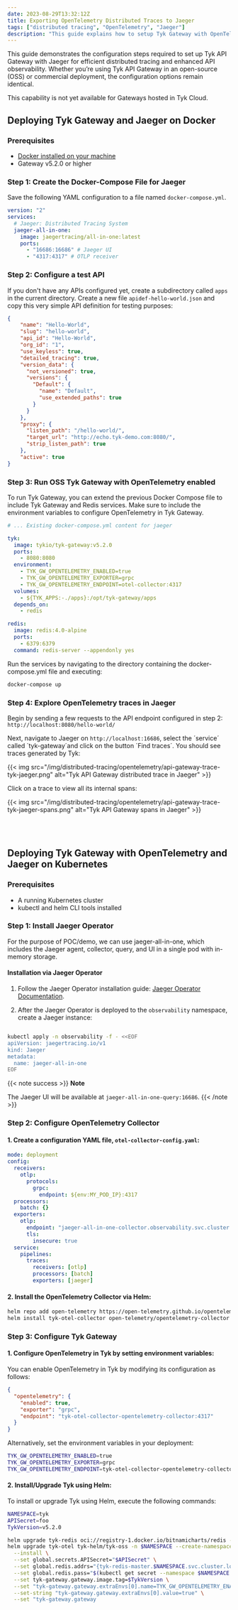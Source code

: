 ```yaml
---
date: 2023-08-29T13:32:12Z
title: Exporting OpenTelemetry Distributed Traces to Jaeger
tags: ["distributed tracing", "OpenTelemetry", "Jaeger"]
description: "This guide explains how to setup Tyk Gateway with OpenTelemetry and Jager to enhance API Observability"
---
```


This guide demonstrates the configuration steps required to set up Tyk API Gateway with Jaeger for efficient distributed tracing and enhanced API observability. Whether you’re using Tyk API Gateway in an open-source (OSS) or commercial deployment, the configuration options remain identical.

This capability is not yet available for Gateways hosted in Tyk Cloud.

## Deploying Tyk Gateway and Jaeger on Docker

### Prerequisites

- [Docker installed on your machine](https://docs.docker.com/get-docker/)
- Gateway v5.2.0 or higher

### Step 1: Create the Docker-Compose File for Jaeger

Save the following YAML configuration to a file named `docker-compose.yml`.

```yaml
version: "2"
services:
  # Jaeger: Distributed Tracing System
  jaeger-all-in-one:
    image: jaegertracing/all-in-one:latest
    ports:
      - "16686:16686" # Jaeger UI
      - "4317:4317" # OTLP receiver
```

### Step 2: Configure a test API

If you don't have any APIs configured yet, create a subdirectory called `apps` in the current directory. Create a new file `apidef-hello-world.json` and copy this very simple API definition for testing purposes:

```json
{ 
    "name": "Hello-World",
    "slug": "hello-world",
    "api_id": "Hello-World",
    "org_id": "1",
    "use_keyless": true,
    "detailed_tracing": true,
    "version_data": {
      "not_versioned": true,
      "versions": {
        "Default": {
          "name": "Default",
          "use_extended_paths": true
        }
      }
    },
    "proxy": {
      "listen_path": "/hello-world/",
      "target_url": "http://echo.tyk-demo.com:8080/",
      "strip_listen_path": true
    },
    "active": true
}
```

### Step 3: Run OSS Tyk Gateway with OpenTelemetry enabled

To run Tyk Gateway, you can extend the previous Docker Compose file to include Tyk Gateway and Redis services. Make sure to include the environment variables to configure OpenTelemetry in Tyk Gateway.

```yaml
# ... Existing docker-compose.yml content for jaeger

tyk:
  image: tykio/tyk-gateway:v5.2.0
  ports:
    - 8080:8080
  environment:
    - TYK_GW_OPENTELEMETRY_ENABLED=true
    - TYK_GW_OPENTELEMETRY_EXPORTER=grpc
    - TYK_GW_OPENTELEMETRY_ENDPOINT=otel-collector:4317
  volumes:
    - ${TYK_APPS:-./apps}:/opt/tyk-gateway/apps
  depends_on:
    - redis

redis:
  image: redis:4.0-alpine
  ports:
    - 6379:6379
  command: redis-server --appendonly yes
```

Run the services by navigating to the directory containing the docker-compose.yml file and executing:

```bash
docker-compose up
```


### Step 4: Explore OpenTelemetry traces in Jaeger

Begin by sending a few requests to the API endpoint configured in step 2: 
``
http://localhost:8080/hello-world/
``

Next, navigate to Jaeger on `http://localhost:16686`, select the ´service´ called ´tyk-gateway´and click on the button ´Find traces´. You should see traces generated by Tyk:

{{< img src="/img/distributed-tracing/opentelemetry/api-gateway-trace-tyk-jaeger.png" alt="Tyk API Gateway distributed trace in Jaeger" >}}

Click on a trace to view all its internal spans:

{{< img src="/img/distributed-tracing/opentelemetry/api-gateway-trace-tyk-jaeger-spans.png" alt="Tyk API Gateway spans in Jaeger" >}}



</br>
</br>


## Deploying Tyk Gateway with OpenTelemetry and Jaeger on Kubernetes

### Prerequisites

- A running Kubernetes cluster
- kubectl and helm CLI tools installed

### Step 1: Install Jaeger Operator

For the purpose of POC/demo, we can use jaeger-all-in-one, which includes the Jaeger agent, collector, query, and UI in a single pod with in-memory storage.

#### Installation via Jaeger Operator

1. Follow the Jaeger Operator installation guide: [Jaeger Operator Documentation](https://www.jaegertracing.io/docs/1.48/operator/).

2. After the Jaeger Operator is deployed to the `observability` namespace, create a Jaeger instance:

```bash

kubectl apply -n observability -f - <<EOF
apiVersion: jaegertracing.io/v1
kind: Jaeger
metadata:
  name: jaeger-all-in-one
EOF
```

{{< note success >}}
**Note**

The Jaeger UI will be available at `jaeger-all-in-one-query:16686`.
{{< /note >}}

### Step 2: Configure OpenTelemetry Collector

#### 1. Create a configuration YAML file, `otel-collector-config.yaml`:

```yaml
mode: deployment
config:
  receivers:
    otlp:
      protocols:
        grpc:
          endpoint: ${env:MY_POD_IP}:4317
  processors:
    batch: {}
  exporters:
    otlp:
      endpoint: "jaeger-all-in-one-collector.observability.svc.cluster.local:4317"
      tls:
        insecure: true
  service:
    pipelines:
      traces:
        receivers: [otlp]
        processors: [batch]
        exporters: [jaeger]
```

#### 2. Install the OpenTelemetry Collector via Helm:

```bash
helm repo add open-telemetry https://open-telemetry.github.io/opentelemetry-helm-charts
helm install tyk-otel-collector open-telemetry/opentelemetry-collector -n tyk --version 0.62.0 -f otel-collector-config.yaml
```

### Step 3: Configure Tyk Gateway

#### 1. Configure OpenTelemetry in Tyk by setting environment variables:

You can enable OpenTelemetry in Tyk by modifying its configuration as follows:

```json
{
  "opentelemetry": {
    "enabled": true,
    "exporter": "grpc",
    "endpoint": "tyk-otel-collector-opentelemetry-collector:4317"
  }
}
```

Alternatively, set the environment variables in your deployment:

```bash
TYK_GW_OPENTELEMETRY_ENABLED=true
TYK_GW_OPENTELEMETRY_EXPORTER=grpc
TYK_GW_OPENTELEMETRY_ENDPOINT=tyk-otel-collector-opentelemetry-collector:4317
```

#### 2. Install/Upgrade Tyk using Helm:

To install or upgrade Tyk using Helm, execute the following commands:

```bash
NAMESPACE=tyk
APISecret=foo
TykVersion=v5.2.0

helm upgrade tyk-redis oci://registry-1.docker.io/bitnamicharts/redis -n $NAMESPACE --create-namespace --install
helm upgrade tyk-otel tyk-helm/tyk-oss -n $NAMESPACE --create-namespace --devel \
  --install \
  --set global.secrets.APISecret="$APISecret" \
  --set global.redis.addrs="{tyk-redis-master.$NAMESPACE.svc.cluster.local:6379}" \
  --set global.redis.pass="$(kubectl get secret --namespace $NAMESPACE tyk-redis -o jsonpath='{.data.redis-password}' | base64 -d)" \
  --set tyk-gateway.gateway.image.tag=$TykVersion \
  --set "tyk-gateway.gateway.extraEnvs[0].name=TYK_GW_OPENTELEMETRY_ENABLED" \
  --set-string "tyk-gateway.gateway.extraEnvs[0].value=true" \
  --set "tyk-gateway.gateway
```
